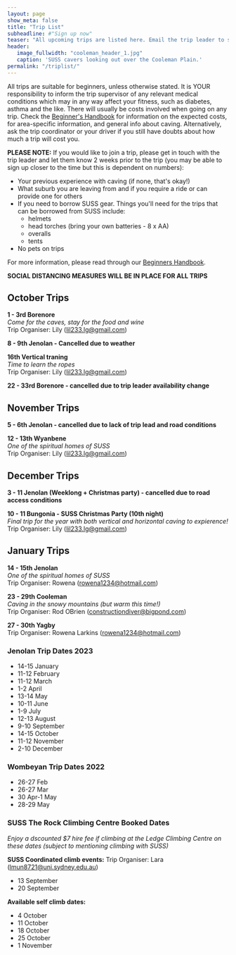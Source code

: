```yaml
---
layout: page
show_meta: false
title: "Trip List"
subheadline: #"Sign up now"
teaser: "All upcoming trips are listed here. Email the trip leader to sign up."
header:
   image_fullwidth: "cooleman_header_1.jpg"
   caption: 'SUSS cavers looking out over the Cooleman Plain.'
permalink: "/triplist/"
---
```


<!-- To Do convert this to auto genarage from a yaml file -->

All trips are suitable for beginners, unless otherwise stated.  It is YOUR responsibility to inform the trip supervisor of any relevant medical
conditions which may in any way affect your fitness, such as diabetes,
asthma and the like. There will usually be costs involved when going on any trip. Check the <a href="/assets/handbook.pdf">Beginner's Handbook</a>
for information on the expected costs, for area-specific information, and general info about caving. Alternatively, ask the trip coordinator or your driver
if you still have doubts about how much a trip will cost you.

**PLEASE NOTE:**
If you would like to join a trip, please get in touch with the trip leader and let them know 2 weeks prior to the trip (you may be able to sign up closer to the time but this is dependent on numbers):

-   Your previous experience with caving (if none, that's okay!)
-   What suburb you are leaving from and if you require a ride or can provide one for others
-   If you need to borrow SUSS gear. Things you'll need for the trips that can be borrowed from SUSS include:
    -   helmets
    -   head torches (bring your own batteries - 8 x AA)
    -   overalls
    -   tents
- No pets on trips

For more information, please read through our [Beginners Handbook](/assets/handbook.pdf).

**SOCIAL DISTANCING MEASURES WILL BE IN PLACE FOR ALL TRIPS**

## October Trips  

**1 - 3rd Borenore**  
*Come for the caves, stay for the food and wine*  
Trip Organiser: Lily (lil233.lg@gmail.com)  

**8 - 9th Jenolan - Cancelled due to weather**  

**16th Vertical traning**  
*Time to learn the ropes*    
Trip Organiser: Lily (lil233.lg@gmail.com) 

**22 - 33rd Borenore - cancelled due to trip leader availability change**   

## November Trips  

**5 - 6th Jenolan - cancelled due to lack of trip lead and road conditions**  

**12 - 13th Wyanbene**  
*One of the spiritual homes of SUSS*    
Trip Organiser: Lily (lil233.lg@gmail.com)   

## December Trips  

**3 - 11 Jenolan (Weeklong + Christmas party) - cancelled due to road access conditions**  

**10 - 11 Bungonia - SUSS Christmas Party (10th night)**  
*Final trip for the year with both vertical and horizontal caving to expierence!*  
Trip Organiser: Lily (lil233.lg@gmail.com)  


## January Trips  
  
**14 - 15th Jenolan**  
*One of the spiritual homes of SUSS*  
Trip Organiser: Rowena (rowena1234@hotmail.com)  


**23 - 29th Cooleman**  
*Caving in the snowy mountains (but warm this time!)*  
Trip Organiser: Rod OBrien (constructiondiver@bigpond.com)  

**27 - 30th Yagby**  
Trip Organiser: Rowena Larkins (rowena1234@hotmail.com)  

### Jenolan Trip Dates 2023  

- 14-15 January
- 11-12 February
- 11-12 March
- 1-2 April
- 13-14 May
- 10-11 June
- 1-9 July
- 12-13 August
- 9-10 September
- 14-15 October
- 11-12 November
- 2-10 December

### Wombeyan Trip Dates 2022

- 26-27 Feb
- 26-27 Mar
- 30 Apr-1 May
- 28-29 May

### SUSS The Rock Climbing Centre Booked Dates

*Enjoy a dscounted $7 hire fee if climbing at the Ledge Climbing Centre on these dates (subject to mentioning climbing with SUSS)*

**SUSS Coordinated climb events:**
Trip Organiser: Lara (lmun8721@uni.sydney.edu.au)  
- 13 September
- 20 September

**Available self climb dates:**
- 4 October
- 11 October
- 18 October
- 25 October
- 1 November

